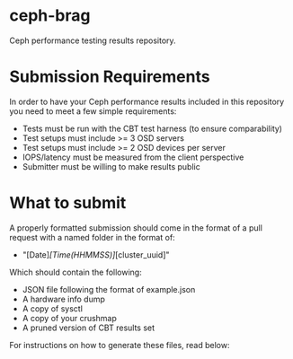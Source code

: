# ceph-brag
Ceph performance testing results repository.

# Submission Requirements
In order to have your Ceph performance results included in this repository you need to meet a few simple requirements:
* Tests must be run with the CBT test harness (to ensure comparability)
* Test setups must include >= 3 OSD servers
* Test setups must include >= 2 OSD devices per server
* IOPS/latency must be measured from the client perspective
* Submitter must be willing to make results public
 
# What to submit
A properly formatted submission should come in the format of a pull request with a named folder in the format of:
* "[Date]_[Time(HHMMSS)]_[cluster_uuid]" 
 
Which should contain the following:
* JSON file following the format of example.json
* A hardware info dump
* A copy of sysctl
* A copy of your crushmap
* A pruned version of CBT results set

For instructions on how to generate these files, read below:
